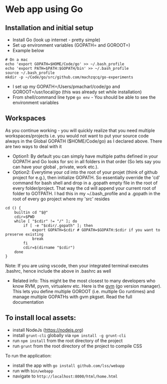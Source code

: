 # Web app using Go


## Installation and initial setup

- Install Go (look up internet - pretty simple)
- Set up environment variables (GOPATH=<your code worspace> and GOROOT=<which go>)
- Example below
```
# On a mac
echo 'export GOPATH=$HOME/Code/go' >> ~/.bash_profile
echo 'export PATH=$PATH:$GOPATH/bin' >> ~/.bash_profile
source ~/.bash_profile
mkdir -p ~/Code/go/src/github.com/machzqcq/go-experiments
```
- I set up my GOPATH=/Users/pmacharl/code/go and GOROOT=/usr/local/go (this was already set while installation)
- From shell/command line type `go env` - You should be able to see the environment variables

## Workspaces
As you continue working - you will quickly realize that you need multiple workspaces/projects i.e. you would not want to put your source code always in the Global GOPATH ($HOME/Code/go) as I declared above. There are two ways to deal with it

- Option1: By default you can simply have multiple paths defined in your GOPATH and Go looks for src in all folders in that order (So lets say you can have your global , private, work etc.). 
- Option2: Everytime your cd into the root of your projet (think of github project for e.g.), then initialize GOPATH. So essentially override the 'cd' command for bash shell and drop in a .gopath empty file in the root of every folder/project. That way the cd will append your current root of folder to GOTPATH. I had this in my ~/.bash_profile and a .gopath in the root of every go project where my 'src' resides

```
cd () {
    builtin cd "$@"
    cdir=$PWD
    while [ "$cdir" != "/" ]; do
        if [ -e "$cdir/.gopath" ]; then
            export GOPATH=$cdir # GOPATH=$GOPATH:$cdir if you want to preserve existing
            break
        fi
        cdir=$(dirname "$cdir")
    done
}
```  

Note: If you are using vscode, then your integrated terminal executes .bashrc, hence include the above in .bashrc as well

- Related info: This might be the most closest to many developers who know RVM, pyvm, virtualenv etc. Here is the [gvm](https://github.com/moovweb/gvm) (go version manager). This lets you define multiple GOROOT (i.e. multiple Go runtimes) and manage multiple GOPATHs with gvm pkgset. Read the full documentation


## To install local assets:

* install NodeJs (https://nodejs.org)
* install `grunt-cli` globally via `npm install -g grunt-cli`
* run `npm install` from the root directory of the project
* run `grunt` from the root directory of the project to compile CSS

To run the application:
* install the app with `go install github.com/lss/webapp`
* run with `bin/webapp`
* navigate to `http://localhost:8000/html/home.html`

